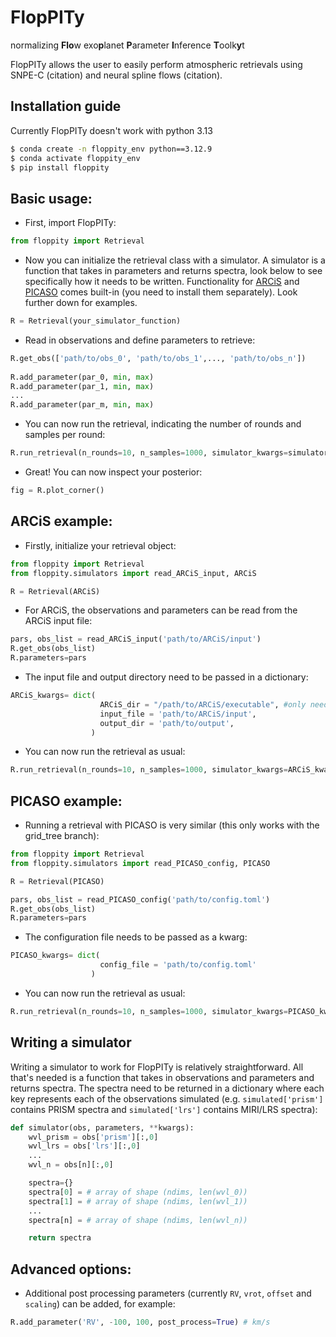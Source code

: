 # FlopPITy
normalizing **Flo**w exo**p**lanet **P**arameter **I**nference **T**oolk**y**t

FlopPITy allows the user to easily perform atmospheric retrievals using 
SNPE-C (citation) and neural spline flows (citation).

## Installation guide
Currently FlopPITy doesn't work with python 3.13

```bash
$ conda create -n floppity_env python==3.12.9
$ conda activate floppity_env
$ pip install floppity
```
     
## Basic usage:
- First, import FlopPITy:
```python
from floppity import Retrieval
```

- Now you can initialize the retrieval class with a simulator. A simulator is a function that takes in parameters and returns spectra, look below to see specifically how it needs to be written.
  Functionality for [ARCiS](https://github.com/michielmin/ARCiS) and [PICASO](https://natashabatalha.github.io/picaso/) comes built-in (you need to install them separately). Look further down for examples.
  
```python
R = Retrieval(your_simulator_function)
```

- Read in observations and define parameters to retrieve:
    
```python
R.get_obs(['path/to/obs_0', 'path/to/obs_1',..., 'path/to/obs_n'])
    
R.add_parameter(par_0, min, max)
R.add_parameter(par_1, min, max)
...
R.add_parameter(par_m, min, max)
```

- You can now run the retrieval, indicating the number of rounds and samples per round:

```python
R.run_retrieval(n_rounds=10, n_samples=1000, simulator_kwargs=simulator_kwargs)
```

- Great! You can now inspect your posterior:

```python
fig = R.plot_corner()
```

## ARCiS example:

- Firstly, initialize your retrieval object:

```python
from floppity import Retrieval
from floppity.simulators import read_ARCiS_input, ARCiS

R = Retrieval(ARCiS)
```

- For ARCiS, the observations and parameters can be read from the ARCiS input file:
    
```python
pars, obs_list = read_ARCiS_input('path/to/ARCiS/input')
R.get_obs(obs_list)
R.parameters=pars
```

- The input file and output directory need to be passed in a dictionary:
  
```python
ARCiS_kwargs= dict(
                    ARCiS_dir = "/path/to/ARCiS/executable", #only needs to be set if ARCiS is not on the default path
                    input_file = 'path/to/ARCiS/input',
                    output_dir = 'path/to/output',
                  )
```

- You can now run the retrieval as usual:

```python
R.run_retrieval(n_rounds=10, n_samples=1000, simulator_kwargs=ARCiS_kwargs)
```

## PICASO example:

- Running a retrieval with PICASO is very similar (this only works with the grid_tree branch):
    
```python
from floppity import Retrieval
from floppity.simulators import read_PICASO_config, PICASO

R = Retrieval(PICASO)

pars, obs_list = read_PICASO_config('path/to/config.toml')
R.get_obs(obs_list)
R.parameters=pars
```

- The configuration file needs to be passed as a kwarg:
  
```python
PICASO_kwargs= dict(
                    config_file = 'path/to/config.toml'
                  )
```

- You can now run the retrieval as usual:

```python
R.run_retrieval(n_rounds=10, n_samples=1000, simulator_kwargs=PICASO_kwargs)
```


## Writing a simulator

Writing a simulator to work for FlopPITy is relatively straightforward. All that's needed is a function that takes in observations and 
parameters and returns spectra. The spectra need to be returned in a dictionary where each key represents each of the observations simulated (e.g. `simulated['prism']` contains PRISM spectra and `simulated['lrs']` contains MIRI/LRS spectra):

```python
def simulator(obs, parameters, **kwargs):
    wvl_prism = obs['prism'][:,0]
    wvl_lrs = obs['lrs'][:,0]
    ...
    wvl_n = obs[n][:,0]

    spectra={}
    spectra[0] = # array of shape (ndims, len(wvl_0))
    spectra[1] = # array of shape (ndims, len(wvl_1))
    ...
    spectra[n] = # array of shape (ndims, len(wvl_n))

    return spectra
```

## Advanced options:

- Additional post processing parameters (currently `RV`, `vrot`, `offset` and `scaling`) can be added, for example:
    
```python
R.add_parameter('RV', -100, 100, post_process=True) # km/s
```




  

  
  

  

  
